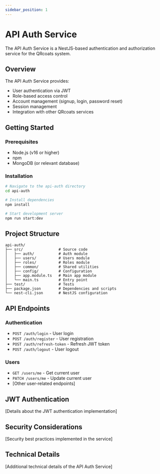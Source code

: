 ```yaml
---
sidebar_position: 1
---
```


# API Auth Service

The API Auth Service is a NestJS-based authentication and authorization service for the QRcoats system.

## Overview

The API Auth Service provides:
- User authentication via JWT
- Role-based access control
- Account management (signup, login, password reset)
- Session management
- Integration with other QRcoats services

## Getting Started

### Prerequisites

- Node.js (v16 or higher)
- npm
- MongoDB (or relevant database)

### Installation

```bash
# Navigate to the api-auth directory
cd api-auth

# Install dependencies
npm install

# Start development server
npm run start:dev
```

## Project Structure

```
api-auth/
├── src/                # Source code
│   ├── auth/           # Auth module
│   ├── users/          # Users module
│   ├── roles/          # Roles module
│   ├── common/         # Shared utilities
│   ├── config/         # Configuration
│   ├── app.module.ts   # Main app module
│   └── main.ts         # Entry point
├── test/               # Tests
├── package.json        # Dependencies and scripts
└── nest-cli.json       # NestJS configuration
```

## API Endpoints

### Authentication

- `POST /auth/login` - User login
- `POST /auth/register` - User registration
- `POST /auth/refresh-token` - Refresh JWT token
- `POST /auth/logout` - User logout

### Users

- `GET /users/me` - Get current user
- `PATCH /users/me` - Update current user
- [Other user-related endpoints]

## JWT Authentication

[Details about the JWT authentication implementation]

## Security Considerations

[Security best practices implemented in the service]

## Technical Details

[Additional technical details of the API Auth Service] 